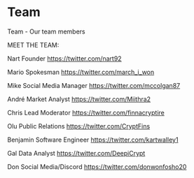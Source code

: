 # Team
Team - Our team members


MEET THE TEAM:

Nart
Founder
https://twitter.com/nart92

Mario
Spokesman
https://twitter.com/march_i_won

Mike
Social Media Manager
https://twitter.com/mccolgan87

André
Market Analyst
https://twitter.com/Miithra2

Chris
Lead Moderator
https://twitter.com/finnacryptire

Olu
Public Relations
https://twitter.com/CryptFins

Benjamin
Software Engineer
https://twitter.com/kartwalley1

Gal
Data Analyst
https://twitter.com/DeepiCrypt

Don
Social Media/Discord
https://twitter.com/donwonfosho20

